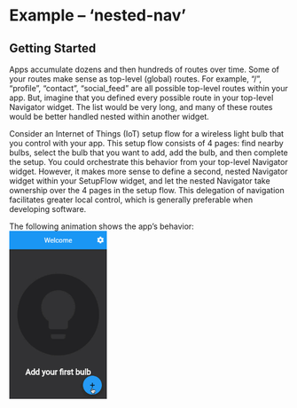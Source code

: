 # Example – ‘nested-nav’

## Getting Started

Apps accumulate dozens and then hundreds of routes over time. Some of your routes make sense as top-level (global) routes. For example, “/”, “profile”, “contact”, “social_feed” are all possible top-level routes within your app. But, imagine that you defined every possible route in your top-level Navigator widget. The list would be very long, and many of these routes would be better handled nested within another widget.

Consider an Internet of Things (IoT) setup flow for a wireless light bulb that you control with your app. This setup flow consists of 4 pages: find nearby bulbs, select the bulb that you want to add, add the bulb, and then complete the setup. You could orchestrate this behavior from your top-level Navigator widget. However, it makes more sense to define a second, nested Navigator widget within your SetupFlow widget, and let the nested Navigator take ownership over the 4 pages in the setup flow. This delegation of navigation facilitates greater local control, which is generally preferable when developing software.

The following animation shows the app’s behavior:
<img src="images/appImage.gif" width="35%">
